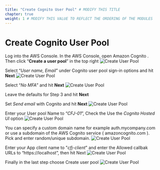 ```yaml
---
title: "Create Cognito User Pool" # MODIFY THIS TITLE
chapter: true
weight: 1 # MODIFY THIS VALUE TO REFLECT THE ORDERING OF THE MODULES
---
```


# Create Cognito User Pool

Log into the AWS Console. In the AWS Console, open Amazon Cognito . Then click “**Create a user pool**” in the top right
![Create User Pool](images/09-create-user-pool-01.png)

Select “_User name, Email_” under Cognito user pool sign-in options and hit **Next**
![Create User Pool](images/10-create-user-pool-02.png)

Select “_No MFA_” and hit **Next**
![Create User Pool](images/11-create-user-pool-03.png)

Leave the defaults for Step 3 and hit **Next**

Set _Send email_ with Cognito and hit **Next**
![Create User Pool](images/13-create-user-pool-05.png)

Enter your User pool Name to “_CFJ-01_”, Check the Use the _Cognito Hosted UI_ option
![Create User Pool](images/14-create-user-pool-06.png)

You can specify a custom domain name for example auth.mycompany.com or use a subdomain of the AWS Cognito service ( amazoncognito.com ).
Pick and enter random/unique subdomain.
![Create User Pool](images/16-create-user-pool-08.png)

Enter your App client name to "_cfj-client_" and enter the Allowed callbak URLs to “https://localhost”, then hit Next
![Create User Pool](images/17-create-user-pool-09.png)

Finally in the last step choose Create user pool
![Create User Pool](images/18-create-user-pool-10.png)